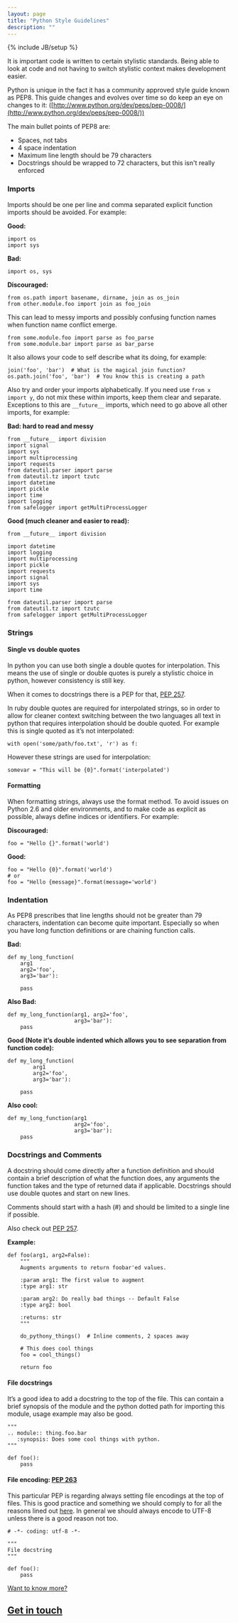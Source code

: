 ```yaml
---
layout: page
title: "Python Style Guidelines"
description: ""
---
```


{% include JB/setup %}

It is important code is written to certain stylistic standards. Being able to look at code and not having to switch stylistic context makes development easier.

Python is unique in the fact it has a community approved style guide known as PEP8. This guide changes and evolves over time so do keep an eye on changes to it: ([http://www.python.org/dev/peps/pep-0008/](http://www.python.org/dev/peps/pep-0008/))

The main bullet points of PEP8 are:
* Spaces, not tabs
* 4 space indentation
* Maximum line length should be 79 characters
* Docstrings should be wrapped to 72 characters, but this isn't really enforced

### Imports

Imports should be one per line and comma separated explicit function imports should be avoided. For example:

**Good:**

    import os
    import sys

**Bad:**

    import os, sys

**Discouraged:**

    from os.path import basename, dirname, join as os_join
    from other.module.foo import join as foo_join

This can lead to messy imports and possibly confusing function names when function name conflict emerge.

    from some.module.foo import parse as foo_parse
    from some.module.bar import parse as bar_parse

It also allows your code to self describe what its doing, for example:

    join('foo', 'bar')  # What is the magical join function?
    os.path.join('foo', 'bar')  # You know this is creating a path

Also try and order your imports alphabetically. If you need use ``from x import y``, do not mix these within imports, keep them clear and separate. Exceptions to this are ``__future__`` imports, which need to go above all other imports, for example:

**Bad: hard to read and messy**

    from __future__ import division
    import signal
    import sys
    import multiprocessing
    import requests
    from dateutil.parser import parse
    from dateutil.tz import tzutc
    import datetime
    import pickle
    import time
    import logging
    from safelogger import getMultiProcessLogger

**Good (much cleaner and easier to read):**

    from __future__ import division

    import datetime
    import logging
    import multiprocessing
    import pickle
    import requests
    import signal
    import sys
    import time

    from dateutil.parser import parse
    from dateutil.tz import tzutc
    from safelogger import getMultiProcessLogger

### Strings

#### Single vs double quotes

In python you can use both single a double quotes for interpolation. This means the use of single or double quotes is purely a stylistic choice in python, however consistency is still key.

When it comes to docstrings there is a PEP for that, [PEP 257](http://www.python.org/dev/peps/pep-0257/).

In ruby double quotes are required for interpolated strings, so in order to allow for cleaner context switching between the two languages all text in python that requires interpolation should be double quoted. For example this is single quoted as it’s not interpolated:

    with open('some/path/foo.txt', 'r') as f:

However these strings are used for interpolation:

    somevar = "This will be {0}".format('interpolated')

#### Formatting

When formatting strings, always use the format method. To avoid issues on Python 2.6 and older environments, and to make code as explicit as possible, always define indices or identifiers. For example:

**Discouraged:**

    foo = "Hello {}".format('world')

**Good:**

    foo = "Hello {0}".format('world')
    # or
    foo = "Hello {message}".format(message='world')

### Indentation

As PEP8 prescribes that line lengths should not be greater than 79 characters, indentation can become quite important. Especially so when you have long function definitions or are chaining function calls.

**Bad:**

    def my_long_function(
        arg1
        arg2='foo',
        arg3='bar'):

        pass

**Also Bad:**

    def my_long_function(arg1, arg2='foo',
                         arg3='bar'):
        pass

**Good (Note it’s double indented which allows you to see separation from function code):**

    def my_long_function(
            arg1
            arg2='foo',
            arg3='bar'):

        pass

**Also cool:**

    def my_long_function(arg1
                         arg2='foo',
                         arg3='bar'):
        pass

### Docstrings and Comments

A docstring should come directly after a function definition and should contain a brief description of what the function does, any arguments the function takes and the type of returned data if applicable. Docstrings should use double quotes and start on new lines.

Comments should start with a hash (#) and should be limited to a single line if possible.

Also check out [PEP 257](http://www.python.org/dev/peps/pep-0257/).

**Example:**

    def foo(arg1, arg2=False):
        """
        Augments arguments to return foobar'ed values.

        :param arg1: The first value to augment
        :type arg1: str

        :param arg2: Do really bad things -- Default False
        :type arg2: bool

        :returns: str
        """

        do_pythony_things()  # Inline comments, 2 spaces away

        # This does cool things
        foo = cool_things()

        return foo

#### File docstrings

It’s a good idea to add a docstring to the top of the file. This can contain a brief synopsis of the module and the python dotted path for importing this module, usage example may also be good.

    """
    .. module:: thing.foo.bar
       :synopsis: Does some cool things with python.
    """

    def foo():
        pass

#### File encoding: [PEP 263](http://www.python.org/dev/peps/pep-0263/)

This particular PEP is regarding always setting file encodings at the top of files. This is good practice and something we should comply to for all the reasons lined out [here](http://www.python.org/dev/peps/pep-0263/). In general we should always encode to UTF-8 unless there is a good reason not too.

    # -*- coding: utf-8 -*-

    """
    File docstring
    """

    def foo():
        pass

<div class="dotted-rule">
</div>
<section class='text-block'>
  <div class='footer'>
    <a href='https://www.adaptivelab.com/contact'>
      <div class='caption'>
        Want to know more?
      </div>
      <h2>
        Get in touch
        <div class='forward-arrow'>
        </div>
      </h2>
    </a>
  </div>
</section>

